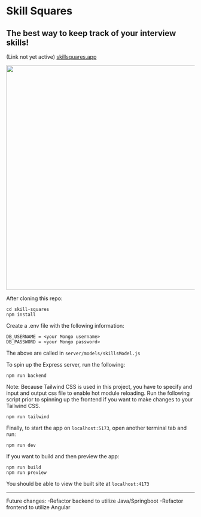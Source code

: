 # Skill Squares
## The best way to keep track of your interview skills!
(Link not yet active)
[skillsquares.app](https://skillsquares.app)

<img width="600" src="https://user-images.githubusercontent.com/34523493/198690597-d63e363a-7159-44e1-b6a6-f75df5ec3788.gif" />

After cloning this repo:
```
cd skill-squares
npm install
```
Create a .env file with the following information:
```
DB_USERNAME = <your Mongo username>
DB_PASSWORD = <your Mongo password>
```
The above are called in `server/models/skillsModel.js`

To spin up the Express server, run the following:
```
npm run backend
```

Note: Because Tailwind CSS is used in this project, you have to specify and input and output css file to enable hot module reloading. Run the following script prior to spinning up the frontend if you want to make changes to your Tailwind CSS.
```
npm run tailwind
```

Finally, to start the app on `localhost:5173`, open another terminal tab and run:
```
npm run dev
```

If you want to build and then preview the app:
```
npm run build
npm run preview
```
You should be able to view the built site at `localhost:4173`


-------
Future changes:
-Refactor backend to utilize Java/Springboot
-Refactor frontend to utilize Angular

